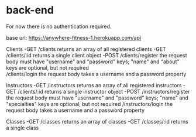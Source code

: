 # back-end

For now there is no authentication required.

base url: https://anywhere-fitness-1.herokuapp.com/api

Clients
  -GET
    /clients
    returns an array of all registered clients 
  -GET
    /clients/:id
    returns a single client object
  -POST
    /clients/register
    the request body must have "username" and "password" keys; "name" and "about" keys are optional, but not required  
    /clients/login 
    the request body takes a username and a password property
    
  

Instructors
  -GET
    /instructors
    returns an array of all registered instructors 
  -GET
    /clients/:id
    returns a single instructor object
  -POST 
    /instructors/register
    the request body must have "username" and "password" keys; "name" and "specialties" keys are optional, but not required
    /instructors/login
    the request body takes a username and a password property
    
  
 Classes
  -GET
    /classes
    returns an array of classes 
  -GET
    /classes/:id
    returns a single class
    
    
  
